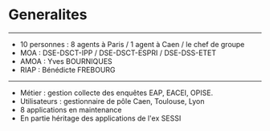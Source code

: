# Generalites

---

- 10 personnes : 8 agents à Paris / 1 agent à Caen / le chef de groupe
- MOA : DSE-DSCT-IPP / DSE-DSCT-ESPRI / DSE-DSS-ETET
- AMOA : Yves BOURNIQUES
- RIAP : Bénédicte FREBOURG

---

- Métier : gestion collecte des enquêtes EAP, EACEI, OPISE. 
- Utilisateurs : gestionnaire de pôle Caen, Toulouse, Lyon
- 8 applications en maintenance
- En partie héritage des applications de l'ex SESSI

